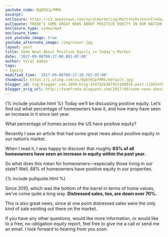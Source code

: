 ```yaml
---
youtube_code: Bg85HJpfMMk
excerpt:
enclosure: https://s3.amazonaws.com/vyralmarketing/Matt+%26+Jenn+Freda/Video/Orlando+Real+Estate+Agent-+Some+News+About+Positive+Equity+in+Today%2527s+Market.mp4
pullquote: THERE’S SOME GREAT NEWS ABOUT POSITIVE EQUITY IN OUR NATION’S MARKET.
enclosure_type: video/mp4
enclosure_time:
use_youtube_image: true
youtube_alternate_image: /img/cover.jpg
layout: post
title: Some News About Positive Equity in Today's Market
date: '2017-09-06T09:17:00.001-07:00'
author: Vyral Admin
tags:
- Equity
modified_time: '2017-09-06T09:17:19.767-07:00'
thumbnail: https://i.ytimg.com/vi/Bg85HJpfMMk/default.jpg
blogger_id: tag:blogger.com,1999:blog-4547626487451168026.post-1156547680750101176
blogger_orig_url: http://teamfreda.blogspot.com/2017/09/some-news-about-positive-equity-in.html
---
```

{% include youtube.html %}
Today we’ll be discussing positive equity. Let’s find out what percentage of homeowners have it, and how many have seen an increase in it since last year.

What percentage of homes across the US have positive equity?

Recently I saw an article that had some great news about positive equity in our nation’s market.

When I read it, I was happy to discover that roughly **63% of all homeowners have seen an increase in equity within the past year.**

So what does this mean for homeowners—especially those living in our state? Well, 88% of homeowners have positive equity in our properties.

{% include pullquote.html %}

Since 2010, which was the bottom of the barrel in terms of home values, we’ve come quite a long way. **Distressed sales, too, are down over 70%.**

This is also great news, since at one point distressed sales were the only kind of sale existing out there on the market.

If you have any other questions, would like more information, or would like to a free, no-obligation equity report, feel free to give me a call or send me an email. I look forward to hearing from you soon.
